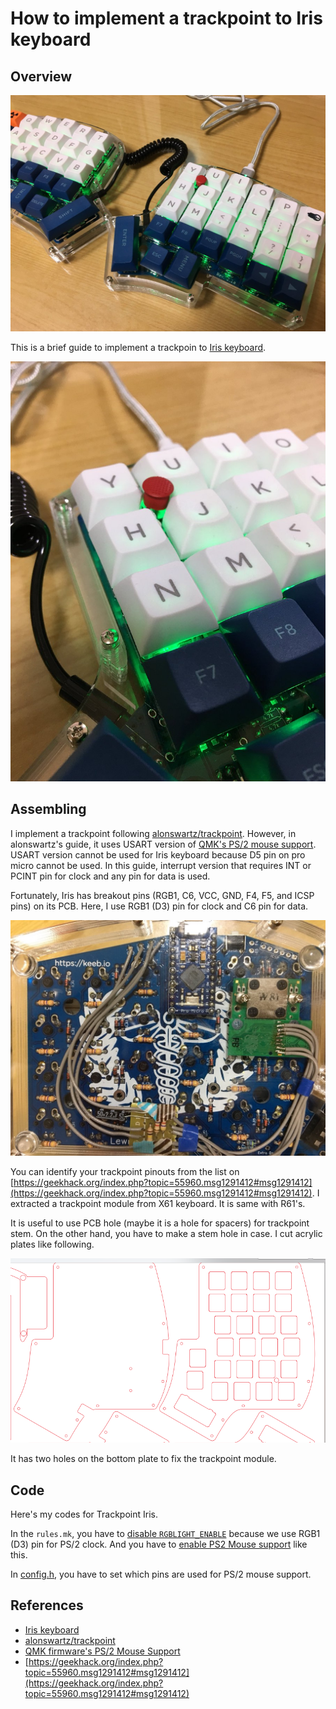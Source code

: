 How to implement a trackpoint to Iris keyboard
===

Overview
---

![overview](./img/overview.jpg)

This is a brief guide to implement a trackpoin to [Iris keyboard](https://keeb.io/products/iris-keyboard-split-ergonomic-keyboard).

![trackpoint](./img/trackpoint.jpg)


Assembling
---

I implement a trackpoint following [alonswartz/trackpoint](https://github.com/alonswartz/trackpoint).
However, in alonswartz's guide, it uses USART version of [QMK's PS/2 mouse support](https://github.com/rinx/qmk_firmware_iris_rinx/blob/ebce5953fe4f1176706b5f53b95dd17ad0dfe4be/rules.mk#L19-L20).  
USART version cannot be used for Iris keyboard because D5 pin on pro micro cannot be used.
In this guide, interrupt version that requires INT or PCINT pin for clock and any pin for data is used.

Fortunately, Iris has breakout pins (RGB1, C6, VCC, GND, F4, F5, and ICSP pins) on its PCB.
Here, I use RGB1 (D3) pin for clock and C6 pin for data.

![pcb](./img/pcb.jpg)

You can identify your trackpoint pinouts from the list on [https://geekhack.org/index.php?topic=55960.msg1291412#msg1291412](https://geekhack.org/index.php?topic=55960.msg1291412#msg1291412).
I extracted a trackpoint module from X61 keyboard. It is same with R61's.

It is useful to use PCB hole (maybe it is a hole for spacers) for trackpoint stem.
On the other hand, you have to make a stem hole in case.
I cut acrylic plates like following.

![case](./img/case.png)

It has two holes on the bottom plate to fix the trackpoint module.


Code
---

Here's my codes for Trackpoint Iris.

In the `rules.mk`, you have to [disable `RGBLIGHT_ENABLE`](https://github.com/rinx/qmk_firmware_iris_rinx/blob/ebce5953fe4f1176706b5f53b95dd17ad0dfe4be/rules.mk#L15) because we use RGB1 (D3) pin for PS/2 clock.
And you have to [enable PS2 Mouse support](https://github.com/rinx/qmk_firmware_iris_rinx/blob/ebce5953fe4f1176706b5f53b95dd17ad0dfe4be/rules.mk#L19-L20) like this.

In [config.h](https://github.com/rinx/qmk_firmware_iris_rinx/blob/ebce5953fe4f1176706b5f53b95dd17ad0dfe4be/config.h#L70-L91), you have to set which pins are used for PS/2 mouse support.


References
---

- [Iris keyboard](https://keeb.io/products/iris-keyboard-split-ergonomic-keyboard)
- [alonswartz/trackpoint](https://github.com/alonswartz/trackpoint)
- [QMK firmware's PS/2 Mouse Support](https://docs.qmk.fm/feature_ps2_mouse.html)
- [https://geekhack.org/index.php?topic=55960.msg1291412#msg1291412](https://geekhack.org/index.php?topic=55960.msg1291412#msg1291412)

